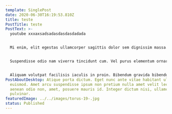 ```yaml
---
template: SinglePost
date: 2020-06-30T16:19:53.810Z
title: teste
PostTitle: teste
PostText: >-
  youtube xxxaxsadsadasdasdasdadada


  Mi enim, elit egestas ullamcorper sagittis dolor sem dignissim massa. Id arcu congue ultrices eros. Morbi viverra enim tempus dapibus amet quisque odio commodo. Nec eget maecenas maecenas etiam gravida tristique porta dictum. Eget nunc ante vitae habitant ultricies euismod. Amet arcu suspendisse ipsum non pretium nulla amet velit lectus. Et aenean odio non, amet, posuere mauris id. Integer dictum nisi, ullamcorper pulvinar. Euismod faucibus mattis nam venenatis, aenean mauris at turpis. Lectus quam odio adipiscing nunc. Lacus ut mi, iaculis libero. Non mattis semper proin arcu. 


  Suspendisse odio nam viverra tincidunt cum. Vel purus elementum ornare cras sit ante purus. Nibh risus eget sollicitudin at pretium, nisi, ultricies id quis. Fringilla tellus eget in sed vitae vitae. Ac sed blandit augue curabitur. Magna morbi quam lobortis mattis velit quam. Cum urna a in feugiat fermentum vitae sem amet turpis. Volutpat vehicula orci, commodo ipsum augue. Massa donec nibh metus a platea eget. 


  Aliquam volutpat facilisis iaculis in proin. Bibendum gravida bibendum et purus. Eget nibh nulla turpis ac in cras interdum nec etiam. Gravida tempus lectus volutpat in vel cras et. Eget neque, vitae pretium, id in quis tincidunt. Id facilisi commodo odio vitae aliquam aliquam. Tempus feugiat sit cras bibendum diam placerat. Id lorem platea morbi elit tristique sit malesuada tortor eu hendrerit est donec elementum. Purus in sapien felis sed scelerisque convallis sit. Mauris diam, gravida rhoncus porttitor vitae lorem aliquam feugiat donec.
PostAboutDesktop: Atique porta dictum. Eget nunc ante vitae habitant ultricies
  euismod. Amet arcu suspendisse ipsum non pretium nulla amet velit lectus. Et
  aenean odio non, amet, posuere mauris id. Integer dictum nisi, ullamcorper
  pulvinar.
featuredImage: ../../images/torus-19-.jpg
status: Published
---
```

